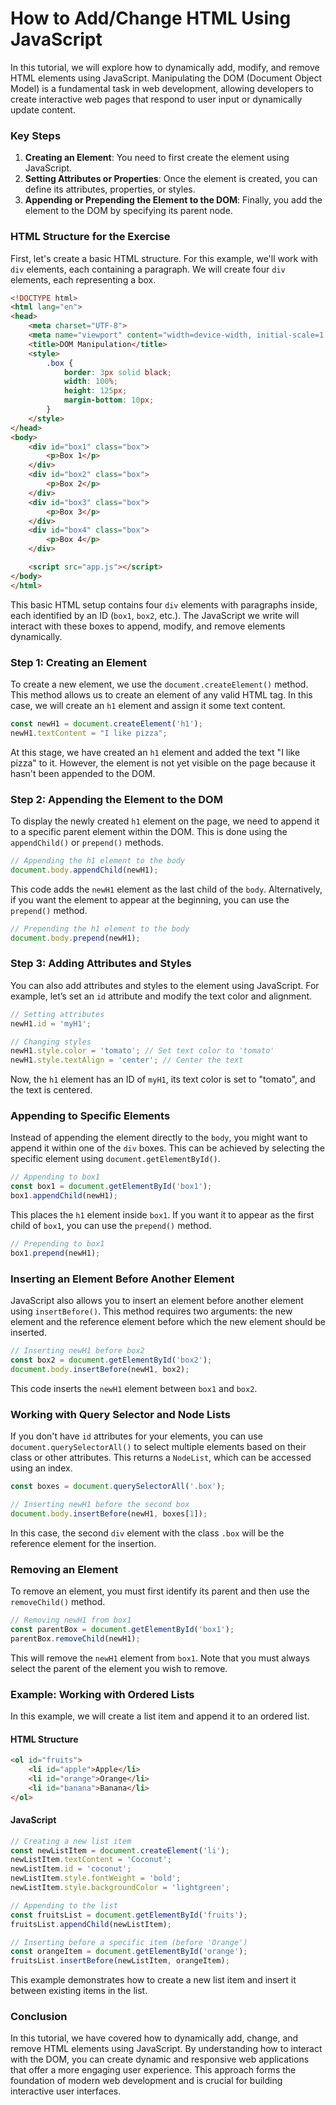 # How to Add/Change HTML Using JavaScript

In this tutorial, we will explore how to dynamically add, modify, and remove HTML elements using JavaScript. Manipulating the DOM (Document Object Model) is a fundamental task in web development, allowing developers to create interactive web pages that respond to user input or dynamically update content.

### Key Steps
1. **Creating an Element**: You need to first create the element using JavaScript.
2. **Setting Attributes or Properties**: Once the element is created, you can define its attributes, properties, or styles.
3. **Appending or Prepending the Element to the DOM**: Finally, you add the element to the DOM by specifying its parent node.

### HTML Structure for the Exercise
First, let's create a basic HTML structure. For this example, we'll work with `div` elements, each containing a paragraph. We will create four `div` elements, each representing a box.

```html
<!DOCTYPE html>
<html lang="en">
<head>
    <meta charset="UTF-8">
    <meta name="viewport" content="width=device-width, initial-scale=1.0">
    <title>DOM Manipulation</title>
    <style>
        .box {
            border: 3px solid black;
            width: 100%;
            height: 125px;
            margin-bottom: 10px;
        }
    </style>
</head>
<body>
    <div id="box1" class="box">
        <p>Box 1</p>
    </div>
    <div id="box2" class="box">
        <p>Box 2</p>
    </div>
    <div id="box3" class="box">
        <p>Box 3</p>
    </div>
    <div id="box4" class="box">
        <p>Box 4</p>
    </div>

    <script src="app.js"></script>
</body>
</html>
```

This basic HTML setup contains four `div` elements with paragraphs inside, each identified by an ID (`box1`, `box2`, etc.). The JavaScript we write will interact with these boxes to append, modify, and remove elements dynamically.

### Step 1: Creating an Element
To create a new element, we use the `document.createElement()` method. This method allows us to create an element of any valid HTML tag. In this case, we will create an `h1` element and assign it some text content.

```javascript
const newH1 = document.createElement('h1');
newH1.textContent = "I like pizza";
```

At this stage, we have created an `h1` element and added the text "I like pizza" to it. However, the element is not yet visible on the page because it hasn't been appended to the DOM.

### Step 2: Appending the Element to the DOM
To display the newly created `h1` element on the page, we need to append it to a specific parent element within the DOM. This is done using the `appendChild()` or `prepend()` methods.

```javascript
// Appending the h1 element to the body
document.body.appendChild(newH1);
```

This code adds the `newH1` element as the last child of the `body`. Alternatively, if you want the element to appear at the beginning, you can use the `prepend()` method.

```javascript
// Prepending the h1 element to the body
document.body.prepend(newH1);
```

### Step 3: Adding Attributes and Styles
You can also add attributes and styles to the element using JavaScript. For example, let’s set an `id` attribute and modify the text color and alignment.

```javascript
// Setting attributes
newH1.id = 'myH1';

// Changing styles
newH1.style.color = 'tomato'; // Set text color to 'tomato'
newH1.style.textAlign = 'center'; // Center the text
```

Now, the `h1` element has an ID of `myH1`, its text color is set to "tomato", and the text is centered.

### Appending to Specific Elements
Instead of appending the element directly to the `body`, you might want to append it within one of the `div` boxes. This can be achieved by selecting the specific element using `document.getElementById()`.

```javascript
// Appending to box1
const box1 = document.getElementById('box1');
box1.appendChild(newH1);
```

This places the `h1` element inside `box1`. If you want it to appear as the first child of `box1`, you can use the `prepend()` method.

```javascript
// Prepending to box1
box1.prepend(newH1);
```

### Inserting an Element Before Another Element
JavaScript also allows you to insert an element before another element using `insertBefore()`. This method requires two arguments: the new element and the reference element before which the new element should be inserted.

```javascript
// Inserting newH1 before box2
const box2 = document.getElementById('box2');
document.body.insertBefore(newH1, box2);
```

This code inserts the `newH1` element between `box1` and `box2`.

### Working with Query Selector and Node Lists
If you don't have `id` attributes for your elements, you can use `document.querySelectorAll()` to select multiple elements based on their class or other attributes. This returns a `NodeList`, which can be accessed using an index.

```javascript
const boxes = document.querySelectorAll('.box');

// Inserting newH1 before the second box
document.body.insertBefore(newH1, boxes[1]);
```

In this case, the second `div` element with the class `.box` will be the reference element for the insertion.

### Removing an Element
To remove an element, you must first identify its parent and then use the `removeChild()` method.

```javascript
// Removing newH1 from box1
const parentBox = document.getElementById('box1');
parentBox.removeChild(newH1);
```

This will remove the `newH1` element from `box1`. Note that you must always select the parent of the element you wish to remove.

### Example: Working with Ordered Lists
In this example, we will create a list item and append it to an ordered list.

#### HTML Structure
```html
<ol id="fruits">
    <li id="apple">Apple</li>
    <li id="orange">Orange</li>
    <li id="banana">Banana</li>
</ol>
```

#### JavaScript
```javascript
// Creating a new list item
const newListItem = document.createElement('li');
newListItem.textContent = 'Coconut';
newListItem.id = 'coconut';
newListItem.style.fontWeight = 'bold';
newListItem.style.backgroundColor = 'lightgreen';

// Appending to the list
const fruitsList = document.getElementById('fruits');
fruitsList.appendChild(newListItem);

// Inserting before a specific item (before 'Orange')
const orangeItem = document.getElementById('orange');
fruitsList.insertBefore(newListItem, orangeItem);
```

This example demonstrates how to create a new list item and insert it between existing items in the list.

### Conclusion
In this tutorial, we have covered how to dynamically add, change, and remove HTML elements using JavaScript. By understanding how to interact with the DOM, you can create dynamic and responsive web applications that offer a more engaging user experience. This approach forms the foundation of modern web development and is crucial for building interactive user interfaces.